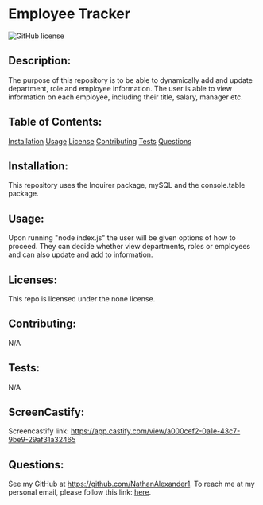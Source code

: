 # Employee Tracker
  ![GitHub license](https://img.shields.io/badge/license-none-blue.svg)
  ## Description:
  The purpose of this repository is to be able to dynamically add and update department, role and employee information. The user is able to view information on each employee, including their title, salary, manager etc.
  ## Table of Contents:
  [Installation](#installation)
  [Usage](#usage)
  [License](#licenses)
  [Contributing](#contributing)
  [Tests](#tests)
  [Questions](#questions)

  ## Installation:
  This repository uses the Inquirer package, mySQL and the console.table package.
  ## Usage:
  Upon running "node index.js" the user will be given options of how to proceed. They can decide whether view departments, roles or employees and can also update and add to information.

  ## Licenses: 
  This repo is licensed under the
  none license.
  ## Contributing:
  N/A
  ## Tests:
  N/A
  ## ScreenCastify:
  Screencastify link:
  https://app.castify.com/view/a000cef2-0a1e-43c7-9be9-29af31a32465
  ## Questions:
  See my GitHub at https://github.com/NathanAlexander1.
  To reach me at my personal email, please follow this link: [here](mailto:nika827@msn.com).